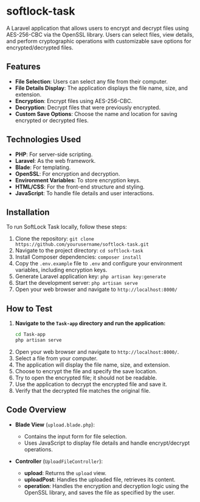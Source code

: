 # softlock-task
 A Laravel application that allows users to encrypt and decrypt files using AES-256-CBC via the OpenSSL library. Users can select files, view details, and perform cryptographic operations with customizable save options for encrypted/decrypted files.


## Features

- **File Selection**: Users can select any file from their computer.
- **File Details Display**: The application displays the file name, size, and extension.
- **Encryption**: Encrypt files using AES-256-CBC.
- **Decryption**: Decrypt files that were previously encrypted.
- **Custom Save Options**: Choose the name and location for saving encrypted or decrypted files.

## Technologies Used

- **PHP**: For server-side scripting.
- **Laravel**: As the web framework.
- **Blade**: For templating.
- **OpenSSL**: For encryption and decryption.
- **Environment Variables**: To store encryption keys.
- **HTML/CSS**: For the front-end structure and styling.
- **JavaScript**: To handle file details and user interactions.

## Installation

To run SoftLock Task locally, follow these steps:

1. Clone the repository: `git clone https://github.com/yourusername/softlock-task.git`
2. Navigate to the project directory: `cd softlock-task`
3. Install Composer dependencies: `composer install`
4. Copy the `.env.example` file to `.env` and configure your environment variables, including encryption keys.
5. Generate Laravel application key: `php artisan key:generate`
6. Start the development server: `php artisan serve`
7. Open your web browser and navigate to `http://localhost:8000/`

## How to Test

1. **Navigate to the `Task-app` directory and run the application:**
   ```sh
   cd Task-app
   php artisan serve
2. Open your web browser and navigate to `http://localhost:8000/`.
3. Select a file from your computer.
4. The application will display the file name, size, and extension.
5. Choose to encrypt the file and specify the save location.
6. Try to open the encrypted file; it should not be readable.
7. Use the application to decrypt the encrypted file and save it.
8. Verify that the decrypted file matches the original file.

## Code Overview

- **Blade View** (`upload.blade.php`):
  - Contains the input form for file selection.
  - Uses JavaScript to display file details and handle encrypt/decrypt operations.

- **Controller** (`UploadFileController`):
  - **upload**: Returns the `upload` view.
  - **uploadPost**: Handles the uploaded file, retrieves its content.
  - **operation**: Handles the encryption and decryption logic using the OpenSSL library, and saves the file as specified by the user.
